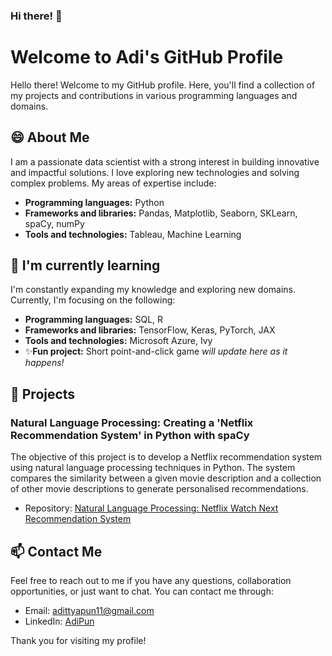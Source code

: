 ### Hi there! 👋
# Welcome to Adi's GitHub Profile

Hello there! Welcome to my GitHub profile. Here, you'll find a collection of my projects and contributions in various programming languages and domains.

## 😄 About Me

I am a passionate data scientist with a strong interest in building innovative and impactful solutions. I love exploring new technologies and solving complex problems. My areas of expertise include:

- **Programming languages:** Python
- **Frameworks and libraries:** Pandas, Matplotlib, Seaborn, SKLearn, spaCy, numPy
- **Tools and technologies:** Tableau, Machine Learning

## 🌱 I'm currently learning

I'm constantly expanding my knowledge and exploring new domains. Currently, I'm focusing on the following:

- **Programming languages:** SQL, R
- **Frameworks and libraries:** TensorFlow, Keras, PyTorch, JAX
- **Tools and technologies:** Microsoft Azure, Ivy
- ✨**Fun project:** Short point-and-click game *will update here as it happens!*

## 🔭 Projects

### Natural Language Processing: Creating a 'Netflix Recommendation System' in Python with spaCy

The objective of this project is to develop a Netflix recommendation system using natural language processing techniques in Python. The system compares the similarity between a given movie description and a collection of other movie descriptions to generate personalised recommendations.

- Repository: [Natural Language Processing: Netflix Watch Next Recommendation System](https://github.com/AdiPun/finalCapstone)

## 📫 Contact Me

Feel free to reach out to me if you have any questions, collaboration opportunities, or just want to chat. You can contact me through:

- Email: [adittyapun11@gmail.com](adittyapun11@gmail.com)
- LinkedIn: [AdiPun](https://www.linkedin.com/in/adipun/)

Thank you for visiting my profile!

<!--
**AdiPun/AdiPun** is a  _special_ ✨ repository because its `README.md` (this file) appears on your GitHub profile.

Here are some ideas to get you started:

-  I’m currently working on ...
-  I’m currently learning ...
- 👯 I’m looking to collaborate on ...
- 🤔 I’m looking for help with ...
- 💬 Ask me about ...
-  How to reach me: ...
-  Pronouns: ...
- ⚡ Fun fact: ...
-->
